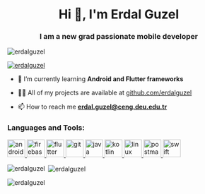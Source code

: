 <h1 align="center">Hi 👋, I'm Erdal Guzel</h1>
<h3 align="center">I am a new grad passionate mobile developer</h3>

<p align="left"> <img src="https://komarev.com/ghpvc/?username=erdalguzel&label=Profile%20views&color=0e75b6&style=flat" alt="erdalguzel" /> </p>

<p align="left"> <a href="https://github.com/ryo-ma/github-profile-trophy"><img src="https://github-profile-trophy.vercel.app/?username=erdalguzel" alt="erdalguzel" /></a> </p>

- 🌱 I’m currently learning **Android and Flutter frameworks**

- 👨‍💻 All of my projects are available at [github.com/erdalguzel](github.com/erdalguzel)

- 📫 How to reach me **erdal.guzel@ceng.deu.edu.tr**


<h3 align="left">Languages and Tools:</h3>
<p align="left"> <a href="https://developer.android.com" target="_blank"> <img src="https://devicons.github.io/devicon/devicon.git/icons/android/android-original-wordmark.svg" alt="android" width="40" height="40"/> </a> <a href="https://firebase.google.com/" target="_blank"> <img src="https://www.vectorlogo.zone/logos/firebase/firebase-icon.svg" alt="firebase" width="40" height="40"/> </a> <a href="https://flutter.dev" target="_blank"> <img src="https://www.vectorlogo.zone/logos/flutterio/flutterio-icon.svg" alt="flutter" width="40" height="40"/> </a> <a href="https://git-scm.com/" target="_blank"> <img src="https://www.vectorlogo.zone/logos/git-scm/git-scm-icon.svg" alt="git" width="40" height="40"/> </a> <a href="https://www.java.com" target="_blank"> <img src="https://devicons.github.io/devicon/devicon.git/icons/java/java-original-wordmark.svg" alt="java" width="40" height="40"/> </a> <a href="https://kotlinlang.org" target="_blank"> <img src="https://www.vectorlogo.zone/logos/kotlinlang/kotlinlang-icon.svg" alt="kotlin" width="40" height="40"/> </a> <a href="https://www.linux.org/" target="_blank"> <img src="https://devicons.github.io/devicon/devicon.git/icons/linux/linux-original.svg" alt="linux" width="40" height="40"/> </a> <a href="https://postman.com" target="_blank"> <img src="https://www.vectorlogo.zone/logos/getpostman/getpostman-icon.svg" alt="postman" width="40" height="40"/> </a> <a href="https://developer.apple.com/swift/" target="_blank"> <img src="https://devicons.github.io/devicon/devicon.git/icons/swift/swift-original-wordmark.svg" alt="swift" width="40" height="40"/> </a> </p>

<p><img align="left" src="https://github-readme-stats.vercel.app/api/top-langs?username=erdalguzel&show_icons=true&locale=en&layout=compact" alt="erdalguzel" /></p>

<p>&nbsp;<img align="center" src="https://github-readme-stats.vercel.app/api?username=erdalguzel&show_icons=true&locale=en" alt="erdalguzel" /></p>

<p><img align="center" src="https://github-readme-streak-stats.herokuapp.com/?user=erdalguzel&" alt="erdalguzel" /></p>

